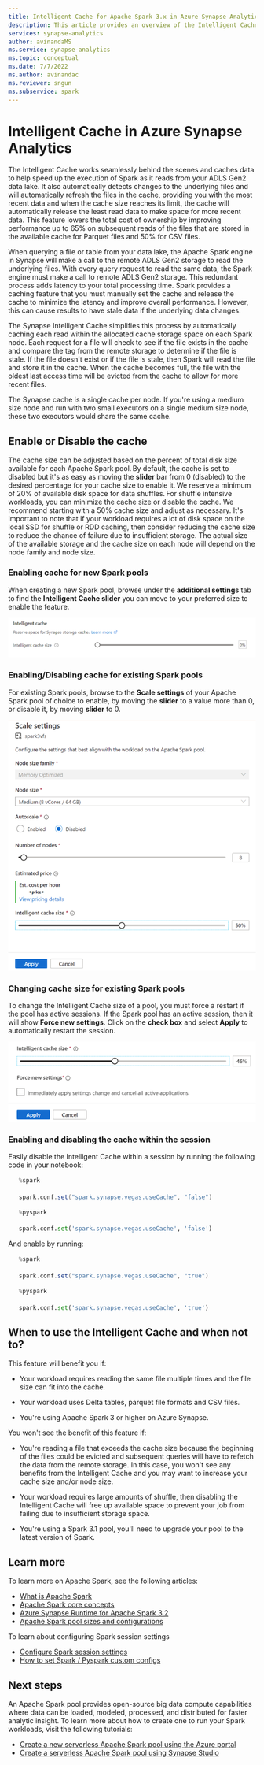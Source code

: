 ```yaml
---
title: Intelligent Cache for Apache Spark 3.x in Azure Synapse Analytics 
description: This article provides an overview of the Intelligent Cache feature in Azure Synapse Analytics.
services: synapse-analytics
author: avinandaMS
ms.service: synapse-analytics
ms.topic: conceptual
ms.date: 7/7/2022
ms.author: avinandac
ms.reviewer: sngun 
ms.subservice: spark
---
```


# Intelligent Cache in Azure Synapse Analytics

The Intelligent Cache works seamlessly behind the scenes and caches data to help speed up the execution of Spark as it reads from your ADLS Gen2 data lake. It also automatically detects changes to the underlying files and will automatically refresh the files in the cache, providing you with the most recent data and when the cache size reaches its limit, the cache will automatically release the least read data to make space for more recent data. This feature lowers the total cost of ownership by improving performance up to 65% on subsequent reads of the files that are stored in the available cache for Parquet files and 50% for CSV files. 

When querying a file or table from your data lake, the Apache Spark engine in Synapse will make a call to the remote ADLS Gen2 storage to read the underlying files. With every query request to read the same data, the Spark engine must make a call to remote ADLS Gen2 storage. This redundant process adds latency to your total processing time. Spark provides a caching feature that you must manually set the cache and release the cache to minimize the latency and improve overall performance. However, this can cause results to have stale data if the underlying data changes. 

The Synapse Intelligent Cache simplifies this process by automatically caching each read within the allocated cache storage space on each Spark node. Each request for a file will check to see if the file exists in the cache and compare the tag from the remote storage to determine if the file is stale. If the file doesn't exist or if the file is stale, then Spark will read the file and store it in the cache. When the cache becomes full, the file with the oldest last access time will be evicted from the cache to allow for more recent files. 

The Synapse cache is a single cache per node. If you're using a medium size node and run with two small executors on a single medium size node, these two executors would share the same cache. 

## Enable or Disable the cache

The cache size can be adjusted based on the percent of total disk size available for each Apache Spark pool. By default, the cache is set to disabled but it's as easy as moving the **slider** bar from 0 (disabled) to the desired percentage for your cache size to enable it. We reserve a minimum of 20% of available disk space for data shuffles. For shuffle intensive workloads, you can minimize the cache size or disable the cache. We recommend starting with a 50% cache size and adjust as necessary. It's important to note that if your workload requires a lot of disk space on the local SSD for shuffle or RDD caching, then consider reducing the cache size to reduce the chance of failure due to insufficient storage. The actual size of the available storage and the cache size on each node will depend on the node family and node size.


### Enabling cache for new Spark pools

When creating a new Spark pool, browse under the **additional settings** tab to find the **Intelligent Cache slider** you can move to your preferred size to enable the feature. 

![How to enable Intelligent Cache during new Spark pools creation](./media/apache-spark-intelligent-cache-concept/inteligent-cache-creation-config.png)



### Enabling/Disabling cache for existing Spark pools

For existing Spark pools, browse to the **Scale settings** of your Apache Spark pool of choice to enable, by moving the **slider** to a value more than 0, or disable it, by moving **slider** to 0.

![How to enable or disable Intelligent Cache for existing Spark pools](./media/apache-spark-intelligent-cache-concept/inteligent-cache-setting-config.png)


### Changing cache size for existing Spark pools

To change the Intelligent Cache size of a pool, you must force a restart if the pool has active sessions. If the Spark pool has an active session, then it will show **Force new settings**.  Click on the **check box** and select **Apply** to automatically restart the session. 

![Force restarting a session after changing Intelligent Cache setting](./media/apache-spark-intelligent-cache-concept/inteligent-cache-change-size.png)



### Enabling and disabling the cache within the session

Easily disable the Intelligent Cache within a session by running the following code in your notebook: 
```scala
   %spark 

   spark.conf.set("spark.synapse.vegas.useCache", "false") 
```

```python
   %pyspark 

   spark.conf.set('spark.synapse.vegas.useCache', 'false') 
```

And enable by running:  
```scala
   %spark 

   spark.conf.set("spark.synapse.vegas.useCache", "true") 
```

```python
   %pyspark 

   spark.conf.set('spark.synapse.vegas.useCache', 'true') 
```


## When to use the Intelligent Cache and when not to? 

This feature will benefit you if:
* Your workload requires reading the same file multiple times and the file size can fit into the cache. 

* Your workload uses Delta tables, parquet file formats and CSV files. 

* You're using Apache Spark 3 or higher on Azure Synapse. 


You won't see the benefit of this feature if:
* You're reading a file that exceeds the cache size because the beginning of the files could be evicted and subsequent queries will have to refetch the data from the remote storage. In this case, you won't see any benefits from the Intelligent Cache and you may want to increase your cache size and/or node size.  

* Your workload requires large amounts of shuffle, then disabling the Intelligent Cache will free up available space to prevent your job from failing due to insufficient storage space.  

* You're using a Spark 3.1 pool, you'll need to upgrade your pool to the latest version of Spark. 


## Learn more
To learn more on Apache Spark, see the following articles:
  - [What is Apache Spark](./spark/../apache-spark-concepts.md)
  - [Apache Spark core concepts](./spark/../apache-spark-concepts.md)
  - [Azure Synapse Runtime for Apache Spark 3.2](./spark/../apache-spark-32-runtime.md)
  - [Apache Spark pool sizes and configurations](./spark/../apache-spark-pool-configurations.md)

To learn about configuring Spark session settings
  - [Configure Spark session settings](./spark/../apache-spark-development-using-notebooks.md)
  - [How to set Spark / Pyspark custom configs](https://techcommunity.microsoft.com/t5/azure-synapse-analytics-blog/how-to-set-spark-pyspark-custom-configs-in-synapse-workspace/ba-p/2114434)



## Next steps
An Apache Spark pool provides open-source big data compute capabilities where data can be loaded, modeled, processed, and distributed for faster analytic insight. To learn more about how to create one to run your Spark workloads, visit the following tutorials:
  - [Create a new serverless Apache Spark pool using the Azure portal](./spark/../../quickstart-create-apache-spark-pool-portal.md)
  - [Create a serverless Apache Spark pool using Synapse Studio](./spark/../../quickstart-create-apache-spark-pool-studio.md)



